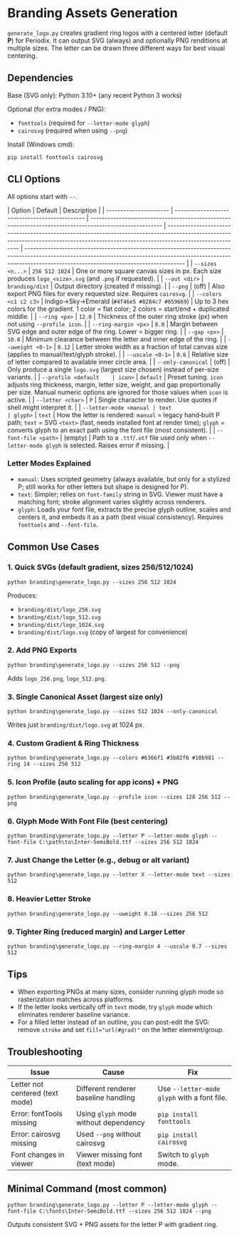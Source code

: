 # Branding Assets Generation

`generate_logo.py` creates gradient ring logos with a centered letter (default **P**) for Periodix. It can output SVG (always) and optionally PNG renditions at multiple sizes. The letter can be drawn three different ways for best visual centering.

## Dependencies

Base (SVG only): Python 3.10+ (any recent Python 3 works)

Optional (for extra modes / PNG):

-   `fonttools` (required for `--letter-mode glyph`)
-   `cairosvg` (required when using `--png`)

Install (Windows cmd):

```
pip install fonttools cairosvg
```

## CLI Options

All options start with `--`.

| Option                 | Default                                        | Description                                                                                             |
| ---------------------- | ---------------------------------------------- | ------------------------------------------------------------------------------------------------------- | -------------------------------------------------------------------------------------------------------------------------------------------------------------------------------------- | -------------------------------------------------------------------------------------------------------------------------------------------------------------------------------------------------------------------- |
| `--sizes <n...>`       | `256 512 1024`                                 | One or more square canvas sizes in px. Each size produces `logo_<size>.svg` (and `.png` if requested).  |
| `--out <dir>`          | `branding/dist`                                | Output directory (created if missing).                                                                  |
| `--png`                | (off)                                          | Also export PNG files for every requested size. Requires `cairosvg`.                                    |
| `--colors <c1 c2 c3>`  | Indigo→Sky→Emerald (`#4f46e5 #0284c7 #059669`) | Up to 3 hex colors for the gradient. 1 color = flat color; 2 colors = start/end + duplicated middle.    |
| `--ring <px>`          | `12.0`                                         | Thickness of the outer ring stroke (px) when not using `--profile icon`.                                |
| `--ring-margin <px>`   | `8.0`                                          | Margin between SVG edge and outer edge of the ring. Lower = bigger ring.                                |
| `--gap <px>`           | `10.0`                                         | Minimum clearance between the letter and inner edge of the ring.                                        |
| `--uweight <0-1>`      | `0.12`                                         | Letter stroke width as a fraction of total canvas size (applies to manual/text/glyph stroke).           |
| `--uscale <0-1>`       | `0.6`                                          | Relative size of letter compared to available inner circle area.                                        |
| `--only-canonical`     | (off)                                          | Only produce a single `logo.svg` (largest size chosen) instead of per-size variants.                    |
| `--profile <default    | icon>`                                         | `default`                                                                                               | Preset tuning. `icon` adjusts ring thickness, margin, letter size, weight, and gap proportionally per size. Manual numeric options are ignored for those values when `icon` is active. |
| `--letter <char>`      | `P`                                            | Single character to render. Use quotes if shell might interpret it.                                     |
| `--letter-mode <manual | text                                           | glyph>`                                                                                                 | `text`                                                                                                                                                                                 | How the letter is rendered: `manual` = legacy hand‑built P path; `text` = SVG `<text>` (fast, needs installed font at render time); `glyph` = converts glyph to an exact path using the font file (most consistent). |
| `--font-file <path>`   | (empty)                                        | Path to a `.ttf`/`.otf` file used only when `--letter-mode glyph` is selected. Raises error if missing. |

### Letter Modes Explained

-   `manual`: Uses scripted geometry (always available, but only for a stylized P; still works for other letters but shape is designed for P).
-   `text`: Simpler; relies on `font-family` string in SVG. Viewer must have a matching font; stroke alignment varies slightly across renderers.
-   `glyph`: Loads your font file, extracts the precise glyph outline, scales and centers it, and embeds it as a path (best visual consistency). Requires `fonttools` and `--font-file`.

## Common Use Cases

### 1. Quick SVGs (default gradient, sizes 256/512/1024)

```
python branding\generate_logo.py --sizes 256 512 1024
```

Produces:

-   `branding/dist/logo_256.svg`
-   `branding/dist/logo_512.svg`
-   `branding/dist/logo_1024.svg`
-   `branding/dist/logo.svg` (copy of largest for convenience)

### 2. Add PNG Exports

```
python branding\generate_logo.py --sizes 256 512 --png
```

Adds `logo_256.png`, `logo_512.png`.

### 3. Single Canonical Asset (largest size only)

```
python branding\generate_logo.py --sizes 512 1024 --only-canonical
```

Writes just `branding/dist/logo.svg` at 1024 px.

### 4. Custom Gradient & Ring Thickness

```
python branding\generate_logo.py --colors #6366f1 #3b82f6 #10b981 --ring 14 --sizes 256 512
```

### 5. Icon Profile (auto scaling for app icons) + PNG

```
python branding\generate_logo.py --profile icon --sizes 128 256 512 --png
```

### 6. Glyph Mode With Font File (best centering)

```
python branding\generate_logo.py --letter P --letter-mode glyph --font-file C:\path\to\Inter-SemiBold.ttf --sizes 256 512 1024
```

### 7. Just Change the Letter (e.g., debug or alt variant)

```
python branding\generate_logo.py --letter X --letter-mode text --sizes 512
```

### 8. Heavier Letter Stroke

```
python branding\generate_logo.py --uweight 0.18 --sizes 256 512
```

### 9. Tighter Ring (reduced margin) and Larger Letter

```
python branding\generate_logo.py --ring-margin 4 --uscale 0.7 --sizes 512
```

## Tips

-   When exporting PNGs at many sizes, consider running glyph mode so rasterization matches across platforms.
-   If the letter looks vertically off in `text` mode, try `glyph` mode which eliminates renderer baseline variance.
-   For a filled letter instead of an outline, you can post-edit the SVG: remove `stroke` and set `fill="url(#grad)"` on the letter element/group.

## Troubleshooting

| Issue                           | Cause                                 | Fix                                         |
| ------------------------------- | ------------------------------------- | ------------------------------------------- |
| Letter not centered (text mode) | Different renderer baseline handling  | Use `--letter-mode glyph` with a font file. |
| Error: fontTools missing        | Using `glyph` mode without dependency | `pip install fonttools`                     |
| Error: cairosvg missing         | Used `--png` without cairosvg         | `pip install cairosvg`                      |
| Font changes in viewer          | Viewer missing font (text mode)       | Switch to `glyph` mode.                     |

## Minimal Command (most common)

```
python branding\generate_logo.py --letter P --letter-mode glyph --font-file C:\fonts\Inter-SemiBold.ttf --sizes 256 512 1024 --png
```

Outputs consistent SVG + PNG assets for the letter P with gradient ring.
